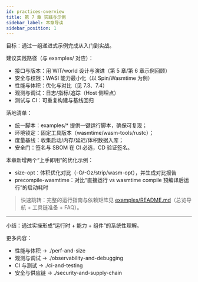 ```yaml
---
id: practices-overview
title: 第 7 章 实践与示例
sidebar_label: 本章导读
sidebar_position: 1
---
```


目标：通过一组递进式示例完成从入门到实战。

建议实践路径（与 examples/ 对应）：

- 接口与版本：用 WIT/world 设计与演进（第 5 章/第 6 章示例回顾）
- 安全与权限：WASI 能力最小化（以 Spin/Wasmtime 为例）
- 性能与体积：优化与对比（见 7.3、7.4）
- 观测与调试：日志/指标/追踪（Host 侧埋点）
- 测试与 CI：可重复构建与基线回归

落地清单：
- 统一脚本：examples/* 提供一键运行脚本，确保可复现；
- 环境锁定：固定工具版本（wasmtime/wasm-tools/rustc）；
- 度量基线：收集启动/内存/延迟/体积数据入库；
- 安全门：签名与 SBOM 在 CI 必选，CD 验证签名。

本章新增两个“上手即用”的优化示例：

- size-opt：体积优化对比（-O/-Oz/strip/wasm-opt），并生成对比报告
- precompile-wasmtime：对比“直接运行 vs wasmtime compile 预编译后运行”的启动耗时

> 快速跳转：完整的运行指南与依赖矩阵见 [examples/README.md](https://github.com/Thneoly/beyond-wasm/blob/main/examples/README.md)（总览导航 + 工具链准备 + FAQ）。

---

小结：通过实操形成“运行时 + 能力 + 组件”的系统性理解。

更多内容：
- 性能与体积 → ./perf-and-size
- 观测与调试 → ./observability-and-debugging
- CI 与测试 → ./ci-and-testing
- 安全与供应链 → ./security-and-supply-chain